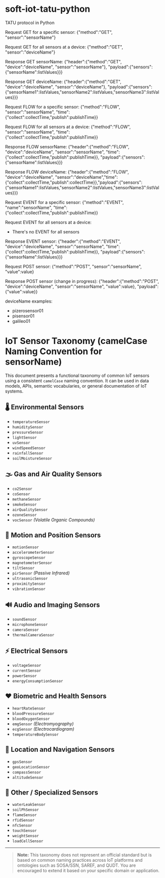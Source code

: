 # soft-iot-tatu-python

TATU protocol in Python

Request GET for a specific sensor: 
{"method":"GET", "sensor":"sensorName"}

Request GET for all sensors at a device: 
{"method":"GET", "sensor":"deviceName"}

Response GET sensorName:
{"header":{"method":"GET", "device":"deviceName", "sensor":"sensorName"}, "payload":{"sensors":{"sensorName":listValues}}}

Response GET deviceName:
{"header":{"method":"GET", "device":"deviceName", "sensor":"deviceName"}, "payload":{"sensors":{"sensorName1":listValues,"sensorName2":listValues,"sensorName3":listValues}}}



Request FLOW for a specific sensor:
{"method":"FLOW", "sensor":"sensorName", "time":{"collect":collectTime,"publish":publishTime}}

Request FLOW for all sensors at a device:
{"method":"FLOW", "sensor":"sensorName", "time":{"collect":collectTime,"publish":publishTime}}

Response FLOW sensorName:
{"header":{"method":"FLOW", "device":"deviceName", "sensor":"sensorName", "time":{"collect":collectTime,"publish":publishTime}}, "payload":{"sensors":{"sensorName":listValues}}}

Response FLOW deviceName:
{"header":{"method":"FLOW", "device":"deviceName", "sensor":"deviceName","time":{"collect":collectTime,"publish":collectTime}},"payload":{"sensors":{"sensorName1":listValues,"sensorName2":listValues,"sensorName3":listValues}}}



Request EVENT for a specific sensor:
{"method":"EVENT", "name":"sensorName", "time":{"collect":collectTime,"publish":publishTime}}

Request EVENT for all sensors at a device: 
- There's no EVENT for all sensors

Response EVENT sensor:
{"header":{"method":"EVENT", "device":"deviceName", "sensor":"sensorName", "time":{"collect":collectTime,"publish":publishTime}}, "payload":{"sensors":{"sensorName":listValues}}}


Request POST sensor:
{"method":"POST", "sensor":"sensorName", "value":value}

Response POST sensor (change in progress):
{"header":{"method":"POST", "device":"deviceName", "sensor":"sensorName", "value":value}, "payload":{"value":value}}



deviceName examples:
- pizerosensor01
- pisensor01
- galileo01



# IoT Sensor Taxonomy (camelCase Naming Convention for sensorName)

This document presents a functional taxonomy of common IoT sensors using a consistent `camelCase` naming convention. It can be used in data models, APIs, semantic vocabularies, or general documentation of IoT systems.

## 🌡️ Environmental Sensors
- `temperatureSensor`
- `humiditySensor`
- `pressureSensor`
- `lightSensor`
- `uvSensor`
- `windSpeedSensor`
- `rainfallSensor`
- `soilMoistureSensor`

## 🌫️ Gas and Air Quality Sensors
- `co2Sensor`
- `coSensor`
- `methaneSensor`
- `smokeSensor`
- `airQualitySensor`
- `ozoneSensor`
- `vocSensor` *(Volatile Organic Compounds)*

## 🧭 Motion and Position Sensors
- `motionSensor`
- `accelerometerSensor`
- `gyroscopeSensor`
- `magnetometerSensor`
- `tiltSensor`
- `pirSensor` *(Passive Infrared)*
- `ultrasonicSensor`
- `proximitySensor`
- `vibrationSensor`

## 🔊 Audio and Imaging Sensors
- `soundSensor`
- `microphoneSensor`
- `cameraSensor`
- `thermalCameraSensor`

## ⚡ Electrical Sensors
- `voltageSensor`
- `currentSensor`
- `powerSensor`
- `energyConsumptionSensor`

## ❤️ Biometric and Health Sensors
- `heartRateSensor`
- `bloodPressureSensor`
- `bloodOxygenSensor`
- `emgSensor` *(Electromyography)*
- `ecgSensor` *(Electrocardiogram)*
- `temperatureBodySensor`

## 📍 Location and Navigation Sensors
- `gpsSensor`
- `geoLocationSensor`
- `compassSensor`
- `altitudeSensor`

## 🧪 Other / Specialized Sensors
- `waterLeakSensor`
- `soilPhSensor`
- `flameSensor`
- `rfidSensor`
- `nfcSensor`
- `touchSensor`
- `weightSensor`
- `loadCellSensor`

---

> **Note:** This taxonomy does not represent an official standard but is based on common naming practices across IoT platforms and ontologies such as SOSA/SSN, SAREF, and QUDT. You are encouraged to extend it based on your specific domain or application.
